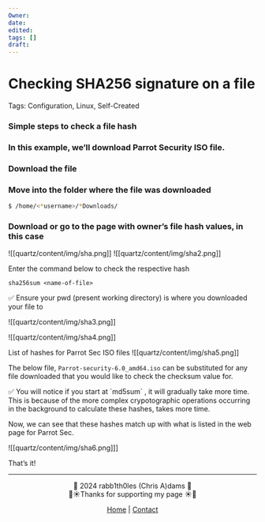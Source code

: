 ```yaml
---
Owner: 
date: 
edited: 
tags: []
draft:
---
```


# Checking SHA256 signature on a file

Tags: Configuration, Linux, Self-Created

### Simple steps to check a file hash

### In this example, we’ll download Parrot Security ISO file.

### Download the file

### Move into the folder where the file was downloaded

```bash
$ /home/<*username>/*Downloads/
```

### Download or go to the page with owner’s file hash values, in this case

![[quartz/content/img/sha.png]]
![[quartz/content/img/sha2.png]]

Enter the command below to check the respective hash
```
sha256sum <name-of-file>
```

<aside>
✅ Ensure your pwd (present working directory) is where you downloaded your file to

</aside>

![[quartz/content/img/sha3.png]]

![[quartz/content/img/sha4.png]]


List of hashes for Parrot Sec ISO files
![[quartz/content/img/sha5.png]]


The below file, `Parrot-security-6.0_amd64.iso` can be substituted for any file downloaded that you would like to check the checksum value for.

<aside>
✅ You will notice if you start at `md5sum` , it will gradually take more time. This is because of the more complex crypotographic operations occurring in the background to calculate these hashes, takes more time.

</aside>

Now, we can see that these hashes match up with what is listed in the web page for Parrot Sec.

![[quartz/content/img/sha6.png]]]

That’s it!

---
<div style="text-align: center;">
	<div class="gradient-text">👾 2024 rabb1th0les (Chris A)dams 👾</div> 
	🌴☀Thanks for supporting my page ☀🌴
	<nav>
		<ul style="list-style: none; padding: 0;">
			<div style="text-align: center;">
				<li><a href="index.html">Home</a> | <a href="Contact.html">Contact</a></li>
			</div>
		</ul>
	</nav>	
</div>